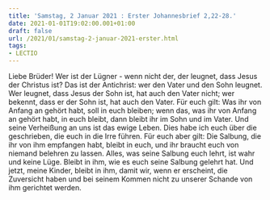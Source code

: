 ```yaml
---
title: 'Samstag, 2 Januar 2021 : Erster Johannesbrief 2,22-28.'
date: 2021-01-01T19:02:00.001+01:00
draft: false
url: /2021/01/samstag-2-januar-2021-erster.html
tags: 
- LECTIO
---
```


Liebe Brüder! Wer ist der Lügner - wenn nicht der, der leugnet, dass Jesus der Christus ist? Das ist der Antichrist: wer den Vater und den Sohn leugnet. Wer leugnet, dass Jesus der Sohn ist, hat auch den Vater nicht; wer bekennt, dass er der Sohn ist, hat auch den Vater. Für euch gilt: Was ihr von Anfang an gehört habt, soll in euch bleiben; wenn das, was ihr von Anfang an gehört habt, in euch bleibt, dann bleibt ihr im Sohn und im Vater. Und seine Verheißung an uns ist das ewige Leben. Dies habe ich euch über die geschrieben, die euch in die Irre führen. Für euch aber gilt: Die Salbung, die ihr von ihm empfangen habt, bleibt in euch, und ihr braucht euch von niemand belehren zu lassen. Alles, was seine Salbung euch lehrt, ist wahr und keine Lüge. Bleibt in ihm, wie es euch seine Salbung gelehrt hat. Und jetzt, meine Kinder, bleibt in ihm, damit wir, wenn er erscheint, die Zuversicht haben und bei seinem Kommen nicht zu unserer Schande von ihm gerichtet werden.
